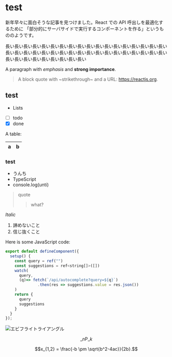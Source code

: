 # test

新年早々に面白そうな記事を見つけました。React での API 呼出しを最適化するために 「部分的にサーバサイドで実行するコンポーネントを作る」というもののようです。

長い長い長い長い長い長い長い長い長い長い長い長い長い長い長い長い長い長い長い長い長い長い長い長い長い長い長い長い長い長い長い長い長い長い長い長い長い長い長い長い長い長い長い長い長い

A paragraph with _emphasis_ and **strong importance**.

> A block quote with ~strikethrough~ and a URL: https://reactjs.org.

## test

- Lists
- [ ] todo
- [x] done

A table:

| a   | b   |
| --- | --- |

### test

- うんち
- TypeScript
- console.log(unti)

> quote
>
> > what?

_Italic_

1. 諦めないこと
2. 信じ抜くこと

Here is some JavaScript code:

```js
export default defineComponent({
  setup() {
    const query = ref("")
    const suggestions = ref<string[]>([])
    watch(
      query,
      (q)=> fetch(`/api/autocomplete?query=${q}`)
              .then(res => suggestions.value = res.json())
    )
    return {
      query
      suggestions
    }
  }
});
```

![エビフライトライアングル](http://i.imgur.com/Jjwsc.jpg)

$${}\_n \mathrm{ P }\_k$$

$$x_{1,2} = \frac{-b \pm \sqrt{b^2-4ac}}{2b}.$$
